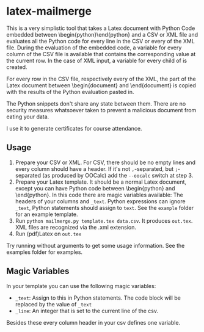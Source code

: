latex-mailmerge
===============

This is a very simplistic tool that takes a Latex document with Python Code embedded between \begin{python}\end{python} and a CSV or XML file and evaluates all the Python code for every line in the CSV or every <position></position> of the XML file. During the evaluation of the embedded code, a variable for every column of the CSV file is available that contains the corresponding value at the current row. In the case of XML input, a variable for every child of <position> is created.

For every row in the CSV file, respectively every <position> of the XML, the part of the Latex document between \begin{document} and \end{document} is copied with the results of the Python evaluation pasted in.

The Python snippets don't share any state between them. There are no security measures whatsoever taken to prevent a malicious document from eating your data.

I use it to generate certificates for course attendance.

Usage
-----

1. Prepare your CSV or XML. For CSV, there should be no empty lines and every column should have a header. If it's not `,`-separated, but `;`-separated (as produced by OOCalc) add the `--oocalc` switch at step 3.
2. Prepare your Latex template. It should be a normal Latex document, except you can have Python code between \begin{python} and \end{python}. In this code there are magic variables available: The headers of your columns and `_text`. Python expressions can ignore `_text`, Python statements should assign to `text`. See the `example` folder for an example template.
3. Run `python mailmerge.py template.tex data.csv`. It produces `out.tex`. XML files are recognized via the .xml extension.
4. Run (pdf)Latex on `out.tex`

Try running without arguments to get some usage information. See the examples folder for examples.

Magic Variables
---------------

In your template you can use the following magic variables:

* `_text`: Assign to this in Python statements. The code block will be replaced by the value of `_text`
* `_line`: An integer that is set to the current line of the csv.

Besides these every column header in your csv defines one variable.
